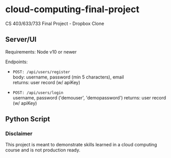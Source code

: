 # cloud-computing-final-project
CS 403/633/733 Final Project - Dropbox Clone

## Server/UI

Requirements: Node v10 or newer

Endpoints:

- `POST: /api/users/register`  
body: username, password (min 5 characters), email  
returns: user record (w/ apiKey)

- `POST: /api/users/login`  
username, password  ('demouser', 'demopassword')
returns: user record (w/ apiKey)

## Python Script

### Disclaimer

This project is meant to demonstrate skills learned in a cloud computing course and is not production ready. 